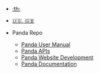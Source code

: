 <!-- _navbar.md -->

* [:th:](/th)
* [:us:, :uk:](/en)

* Panda Repo

  * [Panda User Manual](https://github.com/itforge-eros/panda-user-manual)
  * [Panda APIs](https://github.com/itforge-eros/panda-api)
  * [Panda Website Development](https://github.com/itforge-eros/panda-website)
  * [Panda Documentation](https://github.com/itforge-eros/panda-docs)
